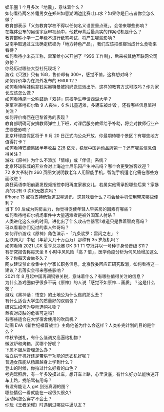 娱乐圈 1 个月多次「地震」，意味着什么？  
如何看待两名外籍男女在郑州如意湖湖边比赛吐口水？如果你是目击者你会怎么做？  
教育部表示「义务教育学校不得以任何名义设置重点班」，会带来哪些影响？  
在媒体公布的吴谢宇庭审视频中，他弑母背后最真实的作案动机是什么？  
教育部称小学一二年级不进行纸笔考试，将产生哪些影响？  
湖南争取通过立法确定槟榔为「地方特色产品」，我们应该把槟榔当成什么食物来看待？  
如何看待小米员工称，雷军给小米开创了「996 工作制」，后来被其他互联网公司效仿？  
你经历过哪些大型社死现场？  
游戏《只狼》只有 16G，售价却有 300+，感觉不值，这样想对吗？  
如何评价华为在海外发布的 EMUI 12？  
如何看待萌娃偷拿钱买奥特曼被妈妈送进派出所，这样的教育方式可取吗？作为家长应该怎么做？  
如何看待施一公称鼓励「双非」院校学生申请西湖大学？  
美军空袭喀布尔致 9 人丧生，6 名儿童遇难，多辆车被炸毁 ，还有哪些信息值得关注？  
如何评价梅西在巴黎首秀的表现？  
教育部明确可安排教师弹性上下班，对课后服务教师给予补助，将会对教师行业产生哪些影响？  
北京环球度假区将于 9 月 20 日正式向公众开放，你最期待哪个景区？有哪些地方值得打卡？  
如何看待安踏集团半年收益 228 亿元，稳居中国运动品牌第一？还有哪些信息值得关注？  
游戏《原神》为什么不添加「情缘」或「伴侣」系统？  
北京环球影城的开业会对上海迪士尼乐园产生冲击吗？哪个会更受游客欢迎？  
72 岁大爷制作 360 页图文说明教老年人用智能手机，智能手机适老化需在哪些方面改进？  
疯狂英语李阳前妻发视频指控李阳再度家暴女儿，若属实他需承担哪些后果？家暴真的只有 0 次和无数次吗？  
iPhone 13 或将支持低轨道卫星通讯，这意味着什么？将会给手机使用带来哪些便利？  
当下 90 后成为购房主力，你觉得促使年轻人早买房的因素有哪些？  
如何看待喀布尔机场事件中大量遇难者是被外国军人射杀？  
人类进化这么长的时间，进化出了什么攻击性器官?难道只是靠着智商高吗？  
可以看看你们见过的素人帅哥吗？  
如何评价游戏《原神》角色演示 -「九条裟罗：雷闪之志」？  
互联网大厂中层（年薪大几十万百万）那种有 35 岁危机吗？  
如何看待 2021 LCK 夏季总决赛 DK 3:1 T1 夺冠并以一号种子身份晋级 S11？  
有研究报告称每天坐 8 小时中风风险「高 7 倍」，医学角度分析为何风险增加这么多？你每天会坐多久？  
网友建议禁止收集中小学家长职务信息，北京教委回应正研究取消，如何看待这一建议？若落实会带来哪些影响？  
2021 年 8 月起中国再调钢铁关税，意味着什么？有哪些值得关注的信息？  
为什么游戏圈似乎很多不玩《原神》的人说「感觉不如原神... 画质」？这是什么梗？  
游戏《黑神话：悟空》的土地公为什么做的那么丑？  
有什么适合大学生的质量好的双肩包？  
研究生如何为导师选购礼物？  
熬夜对皮肤的危害可逆吗?  
有哪些适合在大学宿舍使用的吹风机？  
动画 EVA《新世纪福音战士》主角他爸为什么会这样？人类补完计划的目的是什么？  
中秋节送礼，有什么低调又高逼格礼物？  
微波炉和烤箱，买哪个好呢？  
下属不服从管理怎么办？  
独立烘干机好还是带烘干功能的洗衣机好呢？  
普通女孩能从杨超越身上学到什么？  
登山的时候，你拍过什么好看的山色？  
考完驾照后，有一年多没摸过车，想开车上路，心里没底，有什么好办法能快速开车上路，找陪驾有用吗？  
有没有能让人 get 到张真源的图？  
哪些情侣一看就能在一起很久很久?  
运动风怎么穿才不会土？  
你玩《王者荣耀》时遇到过哪些牛逼队友？  
